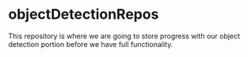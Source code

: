 # objectDetectionRepos
This repository is where we are going to store progress with our object detection portion before we have full functionality.
